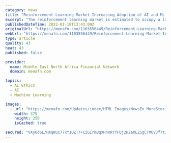 ```yaml
---
category: news
title: "Reinforcement Learning Market Increasing Adoption of AI and ML Techniques to Drive Market Growth"
excerpt: "The reinforcement learning market is estimated to occupy a large revenue by growing at a CAGR of ~44% during the forecast period, i.e., 2022 – 203"
publishedDateTime: 2022-01-18T13:43:00Z
originalUrl: "https://menafn.com/1103556449/Reinforcement-Learning-Market-Increasing-Adoption-of-AI-and-ML-Techniques-to-Drive-Market-Growth"
webUrl: "https://menafn.com/1103556449/Reinforcement-Learning-Market-Increasing-Adoption-of-AI-and-ML-Techniques-to-Drive-Market-Growth"
type: article
quality: 43
heat: 43
published: false

provider:
  name: Middle East North Africa Financial Network
  domain: menafn.com

topics:
  - AI Ethics
  - AI
  - Machine Learning

images:
  - url: "https://menafn.com/Updates/index/HTML_Images/NewsEn_MoreStories_img_1.jpg?63956"
    width: 375
    height: 250
    isCached: true

secured: "VXy6d6L/HAqWuc77xY1OZT7+CiGIrm8qXHnXRYYFUj2HZamLZ5gCTMOVJf7tJeRBmh4TShFK17yiktTG0CJ3xnOfRWTdCKkrDtNbIKopyBF9BzLQKI6hhRczKQdWw3tZJHlXuZ/oBmH4NSXNDuoP6Y3sMkScFuCOR27Hulph4UO4pXz0k/TUdF+w9O8asKYXMM5aDWX1RTcAk8WvvNPp2j3WEH5zCH8djgokQQA9zcj3HME6kmibl56mOz+yiJhMBKaW65c2Fug5bipsGFJ7mNAYPHXd8nFrREU8e1OX7cYi/nEre6SSN1lU1agruC4mlr+63ln7COLV9CHbtpqwLu1c+hf+2MBaFwoqX7R+1wo=;R/96b0nrMC+azqmiYcmb4A=="
---
```


